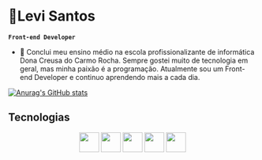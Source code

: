 # 👾Levi Santos
**`Front-end Developer`**

- 🔭 Conclui meu ensino médio na escola profissionalizante de informática Dona Creusa do Carmo Rocha. Sempre gostei muito de tecnologia em geral, mas minha paixão é a programação. Atualmente sou um Front-end Developer e continuo aprendendo mais a cada dia.

[![Anurag's GitHub stats](https://github-readme-stats.vercel.app/api?username=LeviSantos000)](https://github.com/LeviSantos000/github-readme-stats)

## Tecnologias
<div align="center">
  <img height="40" width="40" src="https://cdn.jsdelivr.net/gh/devicons/devicon@latest/icons/html5/html5-original.svg" />
  <img height="40" width="40" src="https://cdn.jsdelivr.net/gh/devicons/devicon@latest/icons/css3/css3-original.svg" />
  <img height="40" width="40" src="https://cdn.jsdelivr.net/gh/devicons/devicon@latest/icons/javascript/javascript-original.svg" />
  <img height="40" width="40" src="https://cdn.jsdelivr.net/gh/devicons/devicon@latest/icons/java/java-original.svg" />
  <img height="40" width="40" src="https://cdn.jsdelivr.net/gh/devicons/devicon@latest/icons/git/git-original.svg" />
</div>
